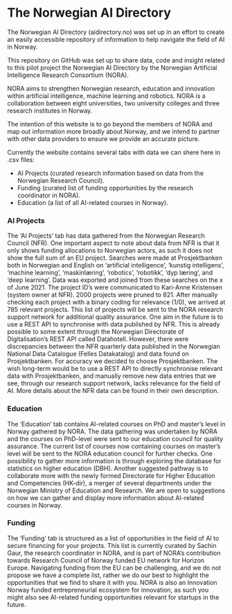 # The Norwegian AI Directory

The Norwegian AI Directory (aidirectory.no) was set up in an effort to create an easily accessible repository of information to help navigate the field of AI in Norway.

This repository on GitHub was set up to share data, code and insight related to this pilot project the Norwegian AI Directory by the Norwegian Artificial Intelligence Research Consortium (NORA). 

NORA aims to strengthen Norwegian research, education and innovation within artificial intelligence, machine learning and robotics. NORA is a collaboration between eight universities, two university colleges and three research institutes in Norway.

The intention of this website is to go beyond the members of NORA and map out information more broadly about Norway, and we intend to partner with other data providers to ensure we provide an accurate picture.

Currently the website contains several tabs with data we can shere here in .csv files:
- AI Projects (curated research information based on data from the Norwegian Research Council).
- Funding (curated list of funding opportunities by the research coordinator in NORA).
- Education (a list of all AI-related courses in Norway).

### AI Projects
The ‘AI Projects’ tab has data gathered from the Norwegian Research Council (NFR). One important aspect to note about data from NFR is that it only shows funding allocations to Norwegian actors, as such it does not show the full sum of an EU project. Searches were made at Prosjektbanken both in Norwegian and English on ‘artificial intelligence’, ‘kunstig intelligens’, ‘machine learning’, ‘maskinlæring’, ‘robotics’, ‘robotikk’, ‘dyp læring’, and ‘deep learning’. Data was exported and joined from these searches on the x of June 2021. The project ID’s were communicated to Kari-Anne Kristensen (system owner at NFR). 2000 projects were pruned to 821. After manually checking each project with a binary coding for relevance (1/0), we arrived at 785 relevant projects. This list of projects will be sent to the NORA research support network for additional quality assurance. One aim in the future is to use a REST API to synchronise with data published by NFR. This is already possible to some extent through the Norwegian Directorate of Digitalisation’s REST API called Datahotell. However, there were discrepancies between the NFR quarterly data published in the Norwegian National Data Catalogue (Felles Datakatalog) and data found on Prosjektbanken. For accuracy we decided to choose Prosjektbanken. The wish long-term would be to use a REST API to directly synchronise relevant data with Prosjektbanken, and manually remove new data entries that we see, through our research support network, lacks relevance for the field of AI. More details about the NFR data can be found in their own description.

### Education
The ‘Education’ tab contains AI-related courses on PhD and master’s level in Norway gathered by NORA. The data gathering was undertaken by NORA and the courses on PhD-level were sent to our education council for quality assurance. The current list of courses now containing courses on master’s level will be sent to the NORA education council for further checks. One possibility to gather more information is through exploring the database for statistics on higher education (DBH). Another suggested pathway is to collaborate more with the newly formed Directorate for Higher Education and Competencies (HK-dir), a merger of several departments under the Norwegian Ministry of Education and Research. We are open to suggestions on how we can gather and display more information about AI-related courses in Norway.

### Funding
The ‘Funding’ tab is structured as a list of opportunities in the field of AI to secure financing for your projects. This list is currently curated by Sachin Gaur, the research coordinator in NORA, and is part of NORA’s contribution towards Research Council of Norway funded EU network for Horizon Europe. Navigating funding from the EU can be challenging, and we do not propose we have a complete list, rather we do our best to highlight the opportunities that we find to share it with you. NORA is also an Innovation Norway funded entrepreneurial ecosystem for innovation, as such you might also see AI-related funding opportunities relevant for startups in the future.
